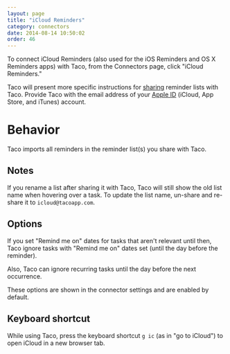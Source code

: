 ```yaml
---
layout: page
title: "iCloud Reminders"
category: connectors
date: 2014-08-14 10:50:02
order: 46
---
```


To connect iCloud Reminders (also used for the iOS Reminders and OS X
Reminders apps) with Taco, from the Connectors page, click "iCloud
Reminders."

Taco will present more specific instructions for 
[sharing](http://support.apple.com/kb/PH12516) reminder lists with Taco.
Provide Taco with the email address of your 
[Apple ID](http://support.apple.com/kb/HT5625) (iCloud, App Store, and
iTunes) account.

# Behavior

Taco imports all reminders in the reminder list(s) you share with Taco.

## Notes

If you rename a list after sharing it with Taco, Taco will still show
the old list name when hovering over a task. To update the list name,
un-share and re-share it to `icloud@tacoapp.com`.

## Options

If you set "Remind me on" dates for tasks that aren't relevant until
then, Taco ignore tasks with "Remind me on" dates set (until the day
before the reminder). 

Also, Taco can ignore recurring tasks until the day before the next
occurrence.

These options are shown in the connector settings and are enabled by
default.

## Keyboard shortcut

While using Taco, press the keyboard shortcut `g ic` (as in "go to
iCloud") to open iCloud in a new browser tab.
